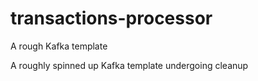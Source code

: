 # transactions-processor
A rough Kafka template

A roughly spinned up Kafka template undergoing cleanup
